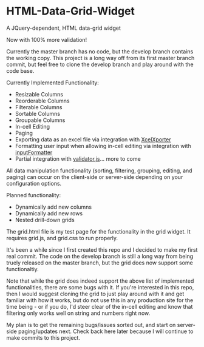 # HTML-Data-Grid-Widget
A JQuery-dependent, HTML data-grid widget

Now with 100% more validation!

Currently the master branch has no code, but the develop branch contains the working copy. This project is a long way off from 
its first master branch commit, but feel free to clone the develop branch and play around with the code base.

Currently Implemented Functionality:
- Resizable Columns
- Reorderable Columns
- Filterable Columns
- Sortable Columns
- Groupable Columns
- In-cell Editing
- Paging
- Exporting data as an excel file via integration with [XcelXporter](https://github.com/mosbymc/XcelXporter)
- Formatting user input when allowing in-cell editing via integration with [inputFormatter](https://github.com/mosbymc/inputformatter)
- Partial integration with [validator.js](https://github.com/mosbymc/validator)... more to come

All data manipulation functionality (sorting, filtering, grouping, editing, and paging) can occur on the client-side or server-side depending on your configuration options.

Planned functionality:
- Dynamically add new columns
- Dynamically add new rows
- Nested drill-down grids


The grid.html file is my test page for the functionality in the grid widget. It requires grid.js, and grid.css to run properly.

It's been a while since I first created this repo and I decided to make my first real commit. The code on the develop branch is still a long way from being truely released on the master branch, but the grid does now support some functionaltiy.

Note that while the grid does indeed support the above list of implemented functionalities, there are some bugs with it. If you're interested in this repo, then I would suggest cloning the grid to just play around with it and get familiar with how it works, but do not use this in any production site for the time being - or if you do, I'd steer clear of the in-cell editing and know that filtering only works well on string and numbers right now.

My plan is to get the remaining bugs/issues sorted out, and start on server-side paging/updates next. Check back here later because I will continue to make commits to this project.
